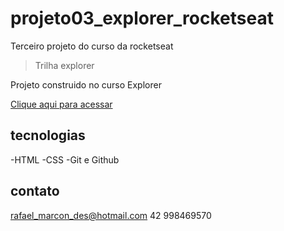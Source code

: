 # projeto03_explorer_rocketseat
Terceiro projeto do curso da rocketseat

> Trilha explorer

Projeto construido no curso Explorer

[Clique aqui para acessar](https://rafaelmarcondes.github.io/projeto01_explorer_rocketseat/)

## tecnologias

-HTML
-CSS
-Git e Github

## contato

rafael_marcon_des@hotmail.com
42 998469570
